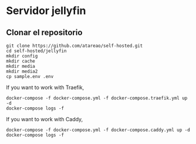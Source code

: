 # Servidor jellyfin

##  Clonar el repositorio

```
git clone https://github.com/atareao/self-hosted.git
cd self-hosted/jellyfin
mkdir config
mkdir cache
mkdir media
mkdir media2
cp sample.env .env
```


If you want to work with Traefik,

```
docker-compose -f docker-compose.yml -f docker-compose.traefik.yml up -d
docker-compose logs -f
```

If you want to work with Caddy,

```
docker-compose -f docker-compose.yml -f docker-compose.caddy.yml up -d
docker-compose logs -f
```
